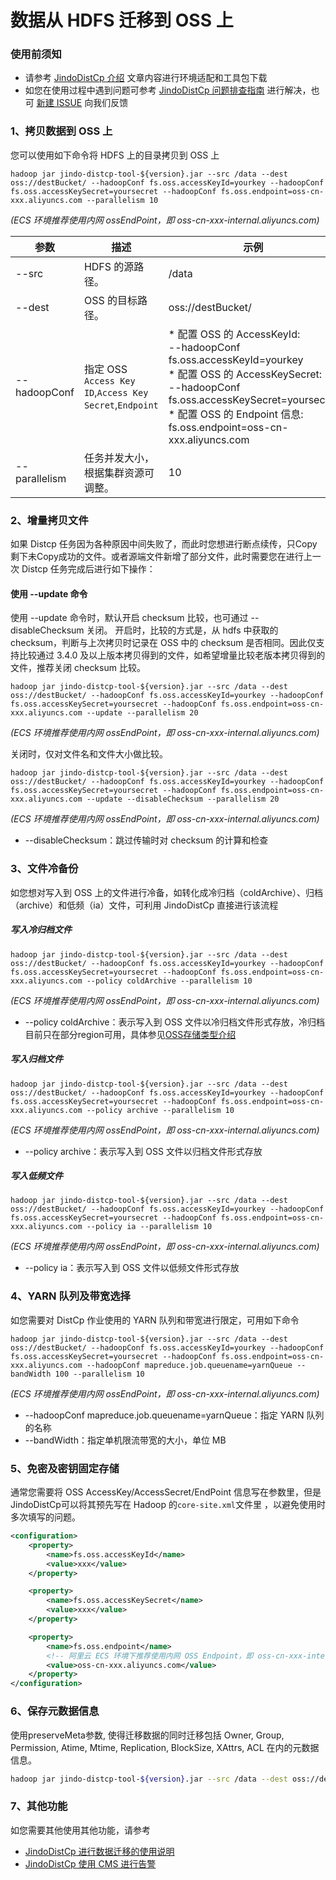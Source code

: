 # 数据从 HDFS 迁移到 OSS 上

### 使用前须知
* 请参考 [JindoDistCp 介绍](jindo_distcp_overview.md) 文章内容进行环境适配和工具包下载
* 如您在使用过程中遇到问题可参考 [JindoDistCp 问题排查指南](jindo_distcp_QA.md) 进行解决，也可 [新建 ISSUE](https://github.com/aliyun/alibabacloud-jindodata/issues/new) 向我们反馈

### 1、拷贝数据到 OSS 上
您可以使用如下命令将 HDFS 上的目录拷贝到 OSS 上
```shell
hadoop jar jindo-distcp-tool-${version}.jar --src /data --dest oss://destBucket/ --hadoopConf fs.oss.accessKeyId=yourkey --hadoopConf fs.oss.accessKeySecret=yoursecret --hadoopConf fs.oss.endpoint=oss-cn-xxx.aliyuncs.com --parallelism 10
```
 *(ECS 环境推荐使用内网 ossEndPoint，即 oss-cn-xxx-internal.aliyuncs.com)*

| 参数 | 描述 | 示例 |
| --- | --- | --- |
| --src | HDFS 的源路径。| /data |
| --dest | OSS 的目标路径。| oss://destBucket/ |
| --hadoopConf | 指定 OSS `Access Key ID`,`Access Key Secret`,`Endpoint`|  * 配置 OSS 的 AccessKeyId:</br>  --hadoopConf fs.oss.accessKeyId=yourkey</br>  * 配置 OSS 的 AccessKeySecret:</br>   --hadoopConf fs.oss.accessKeySecret=yoursecret</br>  * 配置 OSS 的 Endpoint 信息:</br>  fs.oss.endpoint=oss-cn-xxx.aliyuncs.com |
| --parallelism | 任务并发大小，根据集群资源可调整。| 10 |

### 2、增量拷贝文件
如果 Distcp 任务因为各种原因中间失败了，而此时您想进行断点续传，只Copy剩下未Copy成功的文件。或者源端文件新增了部分文件，此时需要您在进行上一次 Distcp 任务完成后进行如下操作：
#### 使用 --update 命令
使用 --update 命令时，默认开启 checksum 比较，也可通过 --disableChecksum 关闭。
开启时，比较的方式是，从 hdfs 中获取的 checksum，判断与上次拷贝时记录在 OSS 中的 checksum 是否相同。因此仅支持比较通过 3.4.0 及以上版本拷贝得到的文件，如希望增量比较老版本拷贝得到的文件，推荐关闭 checksum 比较。

```shell
hadoop jar jindo-distcp-tool-${version}.jar --src /data --dest oss://destBucket/ --hadoopConf fs.oss.accessKeyId=yourkey --hadoopConf fs.oss.accessKeySecret=yoursecret --hadoopConf fs.oss.endpoint=oss-cn-xxx.aliyuncs.com --update --parallelism 20
```
 *(ECS 环境推荐使用内网 ossEndPoint，即 oss-cn-xxx-internal.aliyuncs.com)*

关闭时，仅对文件名和文件大小做比较。

```shell
hadoop jar jindo-distcp-tool-${version}.jar --src /data --dest oss://destBucket/ --hadoopConf fs.oss.accessKeyId=yourkey --hadoopConf fs.oss.accessKeySecret=yoursecret --hadoopConf fs.oss.endpoint=oss-cn-xxx.aliyuncs.com --update --disableChecksum --parallelism 20
```
 *(ECS 环境推荐使用内网 ossEndPoint，即 oss-cn-xxx-internal.aliyuncs.com)*


* --disableChecksum：跳过传输时对 checksum 的计算和检查

### 3、文件冷备份
如您想对写入到 OSS 上的文件进行冷备，如转化成冷归档（coldArchive）、归档（archive）和低频（ia）文件，可利用 JindoDistCp 直接进行该流程

##### 写入冷归档文件

```shell
hadoop jar jindo-distcp-tool-${version}.jar --src /data --dest oss://destBucket/ --hadoopConf fs.oss.accessKeyId=yourkey --hadoopConf fs.oss.accessKeySecret=yoursecret --hadoopConf fs.oss.endpoint=oss-cn-xxx.aliyuncs.com --policy coldArchive --parallelism 10
```

 *(ECS 环境推荐使用内网 ossEndPoint，即 oss-cn-xxx-internal.aliyuncs.com)*

* --policy coldArchive：表示写入到 OSS 文件以冷归档文件形式存放，冷归档目前只在部分region可用，具体参见[OSS存储类型介绍](https://help.aliyun.com/document_detail/51374.html?utm_content=g_1000230851&spm=5176.20966629.toubu.3.f2991ddcpxxvD1#title-o8q-tl3-j65)

##### 写入归档文件
```shell
hadoop jar jindo-distcp-tool-${version}.jar --src /data --dest oss://destBucket/ --hadoopConf fs.oss.accessKeyId=yourkey --hadoopConf fs.oss.accessKeySecret=yoursecret --hadoopConf fs.oss.endpoint=oss-cn-xxx.aliyuncs.com --policy archive --parallelism 10
```
 *(ECS 环境推荐使用内网 ossEndPoint，即 oss-cn-xxx-internal.aliyuncs.com)*

* --policy archive：表示写入到 OSS 文件以归档文件形式存放
##### 写入低频文件
```shell
hadoop jar jindo-distcp-tool-${version}.jar --src /data --dest oss://destBucket/ --hadoopConf fs.oss.accessKeyId=yourkey --hadoopConf fs.oss.accessKeySecret=yoursecret --hadoopConf fs.oss.endpoint=oss-cn-xxx.aliyuncs.com --policy ia --parallelism 10
```
 *(ECS 环境推荐使用内网 ossEndPoint，即 oss-cn-xxx-internal.aliyuncs.com)*

* --policy ia：表示写入到 OSS 文件以低频文件形式存放

### 4、YARN 队列及带宽选择
如您需要对 DistCp 作业使用的 YARN 队列和带宽进行限定，可用如下命令
```shell
hadoop jar jindo-distcp-tool-${version}.jar --src /data --dest oss://destBucket/ --hadoopConf fs.oss.accessKeyId=yourkey --hadoopConf fs.oss.accessKeySecret=yoursecret --hadoopConf fs.oss.endpoint=oss-cn-xxx.aliyuncs.com --hadoopConf mapreduce.job.queuename=yarnQueue --bandWidth 100 --parallelism 10
```
 *(ECS 环境推荐使用内网 ossEndPoint，即 oss-cn-xxx-internal.aliyuncs.com)*

* --hadoopConf mapreduce.job.queuename=yarnQueue：指定 YARN 队列的名称
* --bandWidth：指定单机限流带宽的大小，单位 MB

### 5、免密及密钥固定存储
通常您需要将 OSS AccessKey/AccessSecret/EndPoint 信息写在参数里，但是JindoDistCp可以将其预先写在 Hadoop 的`core-site.xml`文件里 ，以避免使用时多次填写的问题。

```xml
<configuration>
    <property>
        <name>fs.oss.accessKeyId</name>
        <value>xxx</value>
    </property>

    <property>
        <name>fs.oss.accessKeySecret</name>
        <value>xxx</value>
    </property>

    <property>
        <name>fs.oss.endpoint</name>
        <!-- 阿里云 ECS 环境下推荐使用内网 OSS Endpoint，即 oss-cn-xxx-internal.aliyuncs.com -->
        <value>oss-cn-xxx.aliyuncs.com</value>
    </property>
</configuration>
```

### 6、保存元数据信息

使用preserveMeta参数, 使得迁移数据的同时迁移包括 Owner, Group, Permission, Atime, Mtime, Replication, BlockSize, XAttrs, ACL 在内的元数据信息。

```bash
hadoop jar jindo-distcp-tool-${version}.jar --src /data --dest oss://destBucket/ --preserveMeta
```

### 7、其他功能
如您需要其他使用其他功能，请参考
* [JindoDistCp 进行数据迁移的使用说明](jindo_distcp_how_to.md)
* [JindoDistCp 使用 CMS 进行告警](jindo_distcp_how_to_cms.md)

